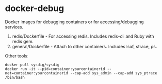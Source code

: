 # docker-debug

Docker images for debugging containers or for accessing/debugging services.

1. redis/Dockerfile - For accessing redis. Includes redis-cli and Ruby with redis gem.
2. general/Dockerfile - Attach to other containers. Includes lsof, strace, ps. 


Other tools:

```shell
docker pull sysdig/sysdig
docker run -it --pid=container:yourcontainerid --net=container:yourcontainerid --cap-add sys_admin --cap-add sys_ptrace  /bin/bash
```

